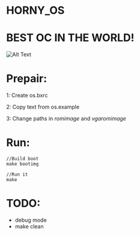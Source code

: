# HORNY_OS

# BEST OC IN THE WORLD!

![Alt Text](https://github.com/RogueTMs/HORNY_OS/assets/43673224/9223a832-d5bd-48ef-a197-58a332f348a6)


# Prepair:
1: Create os.bxrc

2: Copy text from os.example

3: Change paths in *romimage* and *vgaromimage*


# Run:
```
//Build boot
make bootimg

//Run it
make
```


# TODO:
- debug mode
- make clean
